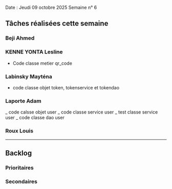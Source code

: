 Date : Jeudi 09 octobre 2025
Semaine n° 6

## Tâches réalisées cette semaine


### Beji Ahmed


### KENNE YONTA Lesline
- Code classe metier qr_code

### Labinsky Mayténa
- code classe objet token, tokenservice et tokendao

### Laporte Adam
_ code calsse objet user
_ code classe service user
_ test classe service user
_ code classe dao user

### Roux Louis


---

## Backlog


  


### Prioritaires


### Secondaires
